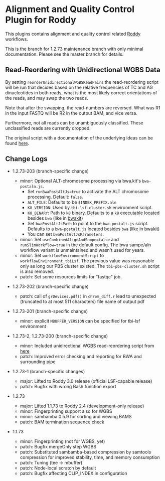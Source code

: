 # Alignment and Quality Control Plugin for Roddy

This plugins contains alignment and quality control related [Roddy](https://github.com/TheRoddyWMS/Roddy) workflows.

This is the branch for 1.2.73 maintenance branch with only minimal documentation. Please see the master branch for details.

## Read-Reordering with Unidirectional WGBS Data

By setting `reorderUnidirectionalWGBSReadPairs` the read-reordering script will be run that decides based on the relative frequencies of TC and AG dinucleotides in both reads, what is the most likely correct orientations of the reads, and may swap the two reads.

Note that after the swapping, the read-numbers are reversed. What was R1 in the input FASTQ will be R2 in the output BAM, and vice versa.

Furthermore, not all reads can be unambiguously classified. These unclassified reads are currently dropped. 

The original script with a documentation of the underlying ideas can be found [here](https://github.com/cimbusch/TWGBS.git).

## Change Logs

* 1.2.73-203 (branch-specific change)
  - minor: Optional ALT-chromosome processing via bwa.kit's `bwa-postaln.js`.
    * Set `runBwaPostAltJs=true` to activate the ALT chromosome processing. Default: `false`.
    * `ALT_FILE`: Defaults to be `$INDEX_PREFIX.aln`
    * `K8_VERSION`: Used by `tbi-lsf-cluster.sh` environment script.
    * `K8_BINARY`: Path to `k8` binary. Defaults to a `k8` executable located besides `bwa` (like in [bwakit](https://github.com/lh3/bwa/tree/master/bwakit))
    * Set `bwaPostAltJsPath` to point to the `bwa-postalt.js` script. Defaults to a `bwa-postalt.js` located besides `bwa` (like in [bwakit](https://github.com/lh3/bwa/tree/master/bwakit))
    * You can set `bwaPostAltJsParameters`.
  - minor: Set `useCombinedAlignAndSampe=false` and `runSlimWorkflow=true` in the default config. The bwa sampe/aln workflow variant is unmaintained and wasn't used for years.
  - minor: Set `workflowEnvironmentScript` to `workflowEnvironment_tbiLsf`. The previous value was reasonable only as long our PBS cluster existed. The `tbi-pbs-cluster.sh` script is also removed.
  - patch: Set some resources limits for "fastqc" job.

* 1.2.73-202 (branch-specific change)
  - patch: call of `grDevices.pdf()` in `chrom_diff.r` lead to unexpected 
    (truncated to at most 511 characters) file name of output pdf 
  
* 1.2.73-201 (branch-specific change)
  - minor: explicit `MBUFFER_VERSION` can be specified for tbi-lsf environment
  
* 1.2.73-2, 1.2.73-200 (branch-specific change)
  - minor: Included unidirectional WGBS read-reordering script from [here](https://github.com/cimbusch/TWGBS.git)
  - patch: Improved error checking and reporting for BWA and surrounding pipe
  
* 1.2.73-1 (branch-specific changes)
  - major: Lifted to Roddy 3.0 release (official LSF-capable release)
  - patch: Bugfix with wrong Bash function export

* 1.2.73
  - major: Lifted 1.1.73 to Roddy 2.4 (development-only release)
  - minor: Fingerprinting support also for WGBS
  - minor: sambamba 0.5.9 for sorting and viewing BAMS
  - patch: BAM termination sequence check

* 1.1.73
  - minor: Fingerprinting (not for WGBS, yet)
  - patch: Bugfix mergeOnly step WGBS
  - patch: Substituted sambamba-based compression by samtools compression for improved stability, time, and memory consumption
  - patch: Tuning (tee -> mbuffer)
  - patch: Node-local scratch by default
  - patch: Bugfix affecting CLIP_INDEX in configuration 

